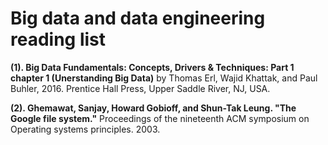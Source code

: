 # Big data and data engineering reading list


**(1). Big Data Fundamentals: Concepts, Drivers & Techniques: Part 1 chapter 1 (Unerstanding Big Data)** by Thomas Erl, Wajid Khattak, and Paul Buhler, 2016. Prentice Hall Press, Upper Saddle River, NJ, USA. 

**(2). Ghemawat, Sanjay, Howard Gobioff, and Shun-Tak Leung. "The Google file system."** Proceedings of the nineteenth ACM symposium on Operating systems principles. 2003.
